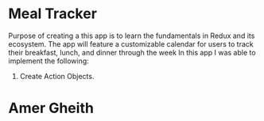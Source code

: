 # Meal Tracker

Purpose of creating a this app is to learn the fundamentals in Redux and its ecosystem. The app will feature a customizable calendar for users to track their breakfast, lunch, and dinner through the week In this app I was able to implement the following:

1. Create Action Objects.


# Amer Gheith
